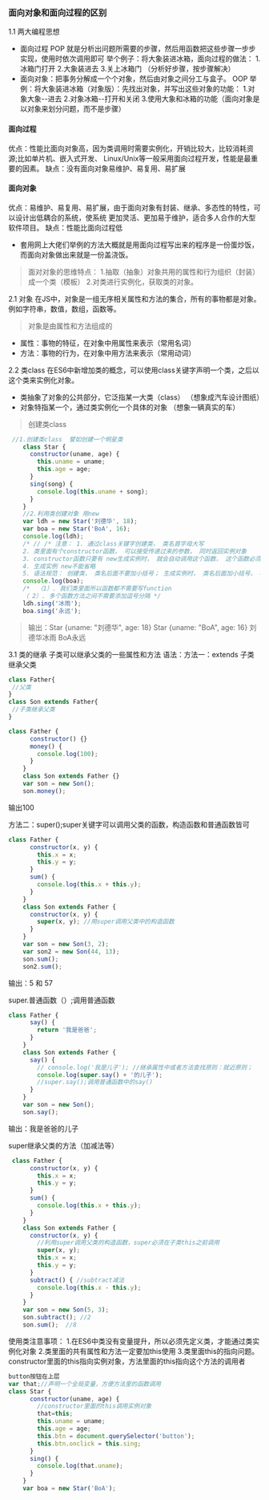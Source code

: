 ### 面向对象和面向过程的区别
1.1 两大编程思想
- 面向过程 POP
就是分析出问题所需要的步骤，然后用函数把这些步骤一步步实现，使用时依次调用即可
 举个例子：将大象装进冰箱，面向过程的做法：
 1.冰箱门打开 
 2.大象装进去 
 3.关上冰箱门  （分析好步骤，按步骤解决）
- 面向对象：把事务分解成一个个对象，然后由对象之间分工与盒子。 OOP
 举例：将大象装进冰箱（对象版）：先找出对象，并写出这些对象的功能：
 1.对象大象--进去 
 2.对象冰箱--打开和关闭 
 3.使用大象和冰箱的功能（面向对象是以对象来划分问题，而不是步骤）
 #### 面向过程
 优点：性能比面向对象高，因为类调用时需要实例化，开销比较大，比较消耗资源;比如单片机、嵌入式开发、 Linux/Unix等一般采用面向过程开发，性能是最重要的因素。
缺点：没有面向对象易维护、易复用、易扩展

 #### 面向对象
 优点：易维护、易复用、易扩展，由于面向对象有封装、继承、多态性的特性，可以设计出低耦合的系统，使系统 更加灵活、更加易于维护，适合多人合作的大型软件项目。
缺点：性能比面向过程低
+ 套用网上大佬们举例的方法大概就是用面向过程写出来的程序是一份蛋炒饭，而面向对象做出来就是一份盖浇饭。

> 面对对象的思维特点：
1.抽取（抽象）对象共用的属性和行为组织（封装）成一个类（模板）
2.对类进行实例化，获取类的对象。

2.1 对象
在JS中，对象是一组无序相关属性和方法的集合，所有的事物都是对象。例如字符串，数值，数组，函数等。

> 对象是由属性和方法组成的
- 属性：事物的特征，在对象中用属性来表示（常用名词）
- 方法：事物的行为，在对象中用方法来表示（常用动词）

2.2 类class
在ES6中新增加类的概念，可以使用class关键字声明一个类，之后以这个类来实例化对象。
+ 类抽象了对象的公共部分，它泛指某一大类（class） （想象成汽车设计图纸）
+ 对象特指某一个，通过类实例化一个具体的对象 （想象一辆真实的车）

> 创建类class
```javascript
 //1.创建类class  譬如创建一个明星类
    class Star {
      constructor(uname, age) {
        this.uname = uname;
        this.age = age;
      }
      sing(song) {
        console.log(this.uname + song);
      }
    }
    //2.利用类创建对象 用new
    var ldh = new Star('刘德华', 18);
    var boa = new Star('BoA', 16);
    console.log(ldh);
    /* // /* 注意： 1. 通过class关键字创建类， 类名首字母大写
    2. 类里面有个constructor函数， 可以接受传递过来的参数， 同时返回实例对象
    3. constructor函数只要有 new生成实例时， 就会自动调用这个函数， 这个函数必须有， 不写也会自动生成（ 前提是有new)
    4. 生成实例 new不能省略
    5. 语法规范： 创建类， 类名后面不要加小括号； 生成实例时， 类名后面加小括号， 构造函数不需要加function， 也没有return */ */
    console.log(boa);
    /*  （1）. 我们类里面所以函数都不需要写function
    （ 2）. 多个函数方法之间不需要添加逗号分隔 */
    ldh.sing('冰雨');
    boa.sing('永远');
```
> 输出：Star {uname: "刘德华", age: 18}
 Star {uname: "BoA", age: 16}
 刘德华冰雨
 BoA永远

 3.1 类的继承
 子类可以继承父类的一些属性和方法
 语法：方法一：extends 子类继承父类
 ```javascript
class Father{
  //父类
}
class Son extends Father{
  //子类继承父类
}
 ```
```javascript
class Father {
      constructor() {}
      money() {
        console.log(100);
      }
    }
    class Son extends Father {}
    var son = new Son();
    son.money();
```
输出100

方法二：super();super关键字可以调用父类的函数，构造函数和普通函数皆可
```javascript
class Father {
      constructor(x, y) {
        this.x = x;
        this.y = y;
      }
      sum() {
        console.log(this.x + this.y);
      }
    }
    class Son extends Father {
      constructor(x, y) {
        super(x, y); //用super调用父类中的构造函数
      }
    }
    var son = new Son(3, 2);
    var son2 = new Son(44, 13);
    son.sum();
    son2.sum();
```
输出：5 和 57

super.普通函数（）;调用普通函数
```javascript
class Father {
      say() {
        return '我是爸爸';
      }
    }
    class Son extends Father {
      say() {
        // console.log('我是儿子'); //继承属性中或者方法查找原则：就近原则；
        console.log(super.say() + '的儿子');
        //super.say();调用普通函数中的say()
      }
    }
    var son = new Son();
    son.say();
```
输出：我是爸爸的儿子

super继承父类的方法（加减法等）
```javascript
 class Father {
      constructor(x, y) {
        this.x = x;
        this.y = y;
      }
      sum() {
        console.log(this.x + this.y);
      }
    }
    class Son extends Father {
      constructor(x, y) {
        //利用super调用父类的构造函数，super必须在子类this之前调用
        super(x, y);
        this.x = x;
        this.y = y;
      }
      subtract() { //subtract减法
        console.log(this.x - this.y);
      }
    }
    var son = new Son(5, 3);
    son.subtract(); //2
    son.sum();  //8
```
使用类注意事项：
1.在ES6中类没有变量提升，所以必须先定义类，才能通过类实例化对象
2.类里面的共有属性和方法一定要加this使用
3.类里面this的指向问题。constructor里面的this指向实例对象，方法里面的this指向这个方法的调用者
```javascript
button按钮在上层
var that;//声明一个全局变量，方便方法里的函数调用
class Star {
      constructor(uname, age) {
        //constructor里面的this调用实例对象
        that=this;
        this.uname = uname;
        this.age = age;
        this.btn = document.querySelector('button');
        this.btn.onclick = this.sing;
      }
      sing() {
        console.log(that.uname);
      }
    }
    var boa = new Star('BoA');
```